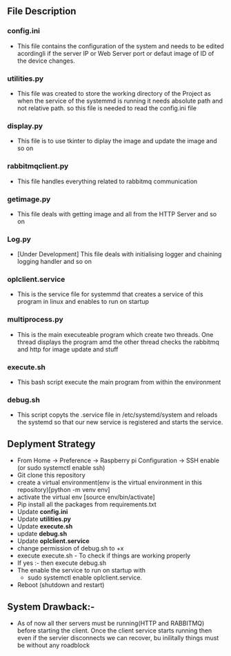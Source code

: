## File Description
### config.ini
- This file contains the configuration of the system and needs to be edited acordingli if the server IP or Web Server port or defaut image of ID of the device changes.

### utilities.py
- This file was created to store the working directory of the Project as when the service of the systemmd is running it needs absolute path and not relative path. so this file is needed to read the config.ini file

### display.py
- This file is to use tkinter to diplay the image and update the image and so on

### rabbitmqclient.py
- This file handles everything related to rabbitmq communication

### getimage.py
- This file deals with getting image and all from the HTTP Server and so on

### Log.py
- [Under Development] This file deals with initialising logger and chaining logging handler and so on

### oplclient.service
- This is the service file for systemmd that creates a service of this program in linux and enables to run on startup

### multiprocess.py
- This is the main executeable program which create two threads. One thread displays the program amd the other thread checks the rabbitmq and http for image update and stuff

### execute.sh
- This bash script execute the main program from within the environment

### debug.sh
- This script copyts the .service file in /etc/systemd/system and reloads the systemd so that our new service is registered and starts the service.

## Deplyment Strategy
- From Home -> Preference -> Raspberry pi Configuration -> SSH enable (or sudo systemctl enable ssh)
- Git clone this repository
- create a virtual environment(env is the virtual environment in this repository)[python -m venv env]
- activate the virtual env [source env/bin/activate]
- Pip install all the packages from requirements.txt
- Update **config.ini**
- Update **utilities.py**
- Update **execute.sh**
- update **debug.sh**
- Update **oplclient.service**
- change permission of debug.sh to +x
- execute execute.sh - To check if things are working properly
- If yes :- then execute debug.sh
- The enable the service to run on startup with
	- sudo systemctl enable oplclient.service.
- Reboot (shutdown and restart)

## System Drawback:-
- As of now all ther servers must be running(HTTP and RABBITMQ) before starting the client. Once the client service starts running then even if the servier disconnects we can recover, bu inilitally things must be without any roadblock

